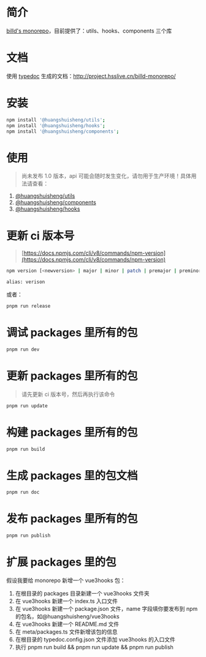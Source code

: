 # 简介

[billd's monorepo](https://github.com/galaxy-s10/billd-monorepo)，目前提供了：utils、hooks、components 三个库

# 文档

使用 [typedoc](https://typedoc.org/) 生成的文档：http://project.hsslive.cn/billd-monorepo/

# 安装

```sh
npm install '@huangshuisheng/utils';
npm install '@huangshuisheng/hooks';
npm install '@huangshuisheng/components';
```

# 使用

> 尚未发布 1.0 版本，api 可能会随时发生变化，请勿用于生产环境！具体用法请查看：

1. [@huangshuisheng/utils](https://github.com/galaxy-s10/billd-monorepo/blob/master/packages/utils/README.md)
2. [@huangshuisheng/components](https://github.com/galaxy-s10/billd-monorepo/blob/master/packages/components/README.md)
3. [@huangshuisheng/hooks](https://github.com/galaxy-s10/billd-monorepo/blob/master/packages/hooks/README.md)

# 更新 ci 版本号

> [https://docs.npmjs.com/cli/v8/commands/npm-version](https://docs.npmjs.com/cli/v8/commands/npm-version)

```sh
npm version [<newversion> | major | minor | patch | premajor | preminor | prepatch | prerelease | from-git]

alias: verison
```

或者：

```sh
pnpm run release
```

# 调试 packages 里所有的包

```sh
pnpm run dev
```

# 更新 packages 里所有的包

> 请先更新 ci 版本号，然后再执行该命令

```sh
pnpm run update
```

# 构建 packages 里所有的包

```sh
pnpm run build
```

# 生成 packages 里的包文档

```sh
pnpm run doc
```

# 发布 packages 里所有的包

```sh
pnpm run publish
```

# 扩展 packages 里的包

假设我要给 monorepo 新增一个 vue3hooks 包：

1. 在根目录的 packages 目录新建一个 vue3hooks 文件夹
2. 在 vue3hooks 新建一个 index.ts 入口文件
3. 在 vue3hooks 新建一个 package.json 文件，name 字段填你要发布到 npm 的包名，如@huangshuisheng/vue3hooks
4. 在 vue3hooks 新建一个 README.md 文件
5. 在 meta/packages.ts 文件新增该包的信息
6. 在根目录的 typedoc.config.json 文件添加 vue3hooks 的入口文件
7. 执行 pnpm run build && pnpm run update && pnpm run publish
